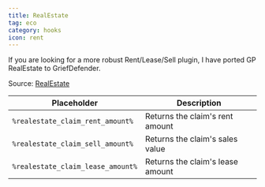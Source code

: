 ```yaml
---
title: RealEstate
tag: eco
category: hooks
icon: rent
---
```


If you are looking for a more robust Rent/Lease/Sell plugin, I have ported GP RealEstate to GriefDefender.

Source: [RealEstate](https://github.com/bloodmc/RealEstate)

Placeholder                                           | Description | 
-------------------------------------------------| --------------|
```%realestate_claim_rent_amount%```  | Returns the claim's rent amount
```%realestate_claim_sell_amount%```       |    Returns the claim's sales value
```%realestate_claim_lease_amount%```    |    Returns the claim's lease amount